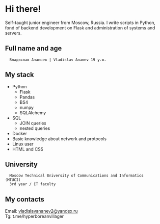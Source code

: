 # Hi there!
Self-taught junior engineer from Moscow, Russia. I write scripts in Python, fond of backend development on Flask and administration of systems and servers. 

## Full name and age

```
  Владислав Ананьев | Vladislav Ananev 19 y.o.
```
## My stack
- Python
  - Flask
  - Pandas
  - BS4
  - numpy
  - SQLAlchemy
- SQL
    - JOIN queries
    - nested queries
- Docker
- Basic knowledge about network and protocols
- Linux user
- HTML and CSS

## University
```
  Moscow Technical University of Communications and Informatics (MTUCI)
  3rd year / IT faculty
```
## My contacts

Email: vladislavananev2@yandex.ru  
Tg: t.me/hyperboreanvillager
